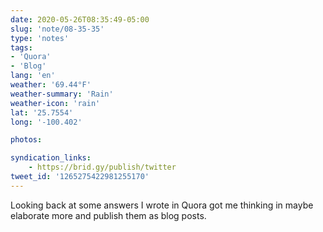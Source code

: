 ```yaml
---
date: 2020-05-26T08:35:49-05:00
slug: 'note/08-35-35'
type: 'notes'
tags:
- 'Quora'
- 'Blog'
lang: 'en'
weather: '69.44°F'
weather-summary: 'Rain'
weather-icon: 'rain'
lat: '25.7554'
long: '-100.402'

photos:

syndication_links:
    - https://brid.gy/publish/twitter
tweet_id: '1265275422981255170'
---
```

Looking back at some answers I wrote in Quora got me thinking in maybe elaborate more and publish them as blog posts.  
